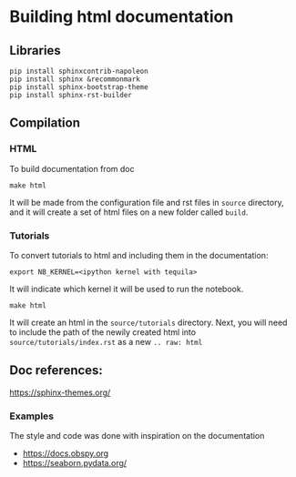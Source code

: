 # Building html documentation

## Libraries

```
pip install sphinxcontrib-napoleon
pip install sphinx &recommonmark 
pip install sphinx-bootstrap-theme
pip install sphinx-rst-builder
```

## Compilation

### HTML

To build documentation from doc

```
make html
```

It will be made from the configuration file and rst files in `source` directory, and it will create a set of html files on a new folder called `build`.


### Tutorials

To convert tutorials to html and including them in the documentation:

```
export NB_KERNEL=<ipython kernel with tequila>
```
It will indicate which kernel it will be used to run the notebook.

```
make html
```
It will create an html in the `source/tutorials` directory.
Next, you will need to include the path of the newily created 
html into `source/tutorials/index.rst` as a new `.. raw: html`

## Doc references:

https://sphinx-themes.org/

### Examples

The style and code was done with inspiration on the 
documentation

* https://docs.obspy.org
* https://seaborn.pydata.org/





